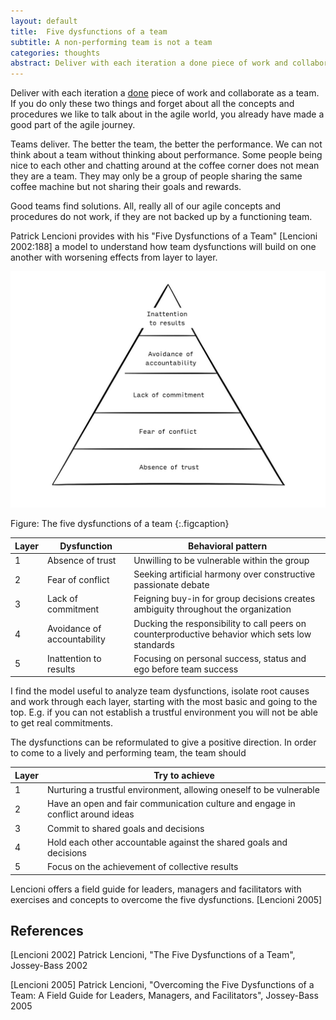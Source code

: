 ```yaml
---
layout: default
title:  Five dysfunctions of a team
subtitle: A non-performing team is not a team
categories: thoughts
abstract: Deliver with each iteration a done piece of work and collaborate as a team. If you do only these two things and forget about all the concepts and procedures we like to talk about in the agile world, you already have made a good part of the agile journey.
---
```

Deliver with each iteration a [done]({{site.url}}/definition-of-done) piece of work and collaborate as a team. If you do only these two things and forget about all the concepts and procedures we like to talk about in the agile world, you already have made a good part of the agile journey.

Teams deliver. The better the team, the better the performance. We can not think about a team without thinking about performance. Some people being nice to each other and chatting around at the coffee corner does not mean they are a team. They may only be a group of people sharing the same coffee machine but not sharing their goals and rewards.

Good teams find solutions. All, really all of our agile concepts and procedures do not work, if they are not backed up by a functioning team.

Patrick Lencioni provides with his "Five Dysfunctions of a Team" [Lencioni 2002:188] a model to understand how team dysfunctions will build on one another with worsening effects from layer to layer.

![](/i/blog/five_dysfunctions.jpg)

Figure: The five dysfunctions of a team
{:.figcaption}

Layer|Dysfunction|Behavioral pattern
-|-----------|-----------------
1|Absence of trust|Unwilling to be vulnerable within the group
2|Fear of conflict|Seeking artificial harmony over constructive passionate debate
3|Lack of commitment|Feigning buy-in for group decisions creates ambiguity throughout the organization
4|Avoidance of accountability|Ducking the responsibility to call peers on counterproductive behavior which sets low standards
5|Inattention to results|Focusing on personal success, status and ego before team success

I find the model useful to analyze team dysfunctions, isolate root causes and work through each layer, starting with the most basic and going to the top. E.g. if you can not establish a trustful environment you will not be able to get real commitments.

The dysfunctions can be reformulated to give a positive direction. In order to come to a lively and performing team, the team should

Layer|Try to achieve
-----|--------------
1|Nurturing a trustful environment, allowing oneself to be vulnerable
2|Have an open and fair communication culture and engage in conflict around ideas
3|Commit to shared goals and decisions
4|Hold each other accountable against the shared goals and decisions
5|Focus on the achievement of collective results

Lencioni offers a field guide for leaders, managers and facilitators with exercises and concepts to overcome the five dysfunctions. [Lencioni 2005]

References
---
[Lencioni 2002] Patrick Lencioni, "The Five Dysfunctions of a Team", Jossey-Bass 2002

[Lencioni 2005] Patrick Lencioni, "Overcoming the Five Dysfunctions of a Team: A Field Guide for Leaders, Managers, and Facilitators", Jossey-Bass 2005
